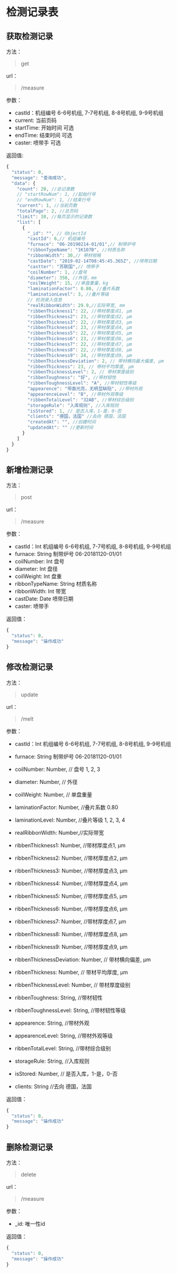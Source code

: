 # 检测记录表

## 获取检测记录

方法：

> get 

url：

> /measure

参数：

- castId：机组编号 6-6号机组, 7-7号机组, 8-8号机组, 9-9号机组
- current: 当前页码
- startTime: 开始时间 可选
- endTime: 结束时间 可选 
- caster: 喷带手 可选

返回值:

```js
{
  "status": 0,
  "message": "查询成功",
  "data": {
    "count": 20, //总记录数
    // "startRowNum": 1, //起始行号
    // "endRowNum": 1, //结束行号
    "current": 1, //当前页数
    "totalPage": 2, //总页码
    "limit": 10, //每页显示的记录数
    "list": [
      {
        "_id": "", // ObjectId
        "castId": 6,// 机组编号
        "furnace": "06-20190214-01/01",// 制带炉号 
        "ribbonTypeName": "1K107B", //材质名称
        "ribbonWidth": 30,// 带材规格
        "castDate": "2019-02-14T08:45:45.365Z", //喷带日期
        "castter": "苏联国",// 喷带手
        "coilNumber": 1, //盘号
        "diameter": 350, //外径，mm
        "coilWeight": 15, //单盘重量，kg
        "laminationFactor": 0.80, //叠片系数
        "laminationLevel": 3, //叠片等级
        // 检测录入信息
        "realRibbonWidth": 29.9,//实际带宽, mm
        "ribbenThickness1": 22, //带材厚度点1, μm
        "ribbenThickness2": 23, //带材厚度点2, μm
        "ribbenThickness3": 22, //带材厚度点3, μm
        "ribbenThickness4": 23, //带材厚度点4, μm
        "ribbenThickness5": 22, //带材厚度点5, μm
        "ribbenThickness6": 23, //带材厚度点6, μm
        "ribbenThickness7": 22, //带材厚度点7, μm
        "ribbenThickness8": 22, //带材厚度点8, μm
        "ribbenThickness9": 24, //带材厚度点9, μm
        "ribbenThicknessDeviation": 2, // 带材横向最大偏差, μm
        "ribbenThickness": 23, // 带材平均厚度, μm
        "ribbenThicknessLevel": 2, // 带材厚度级别
        "ribbenToughness": "好", //带材韧性
        "ribbenToughnessLevel": "A", //带材韧性等级
        "appearence": "带面光亮，无明显缺陷", //带材外观
        "appearenceLevel": "B", //带材外观等级
        "ribbenTotalLevel": "32AB", //带材综合级别
        "storageRule": "入库规则", //入库规则
        "isStored": 1, // 是否入库，1-是，0-否
        "clients": "德国，法国" //去向 德国，法国
        "createdAt": "", //创建时间
        "updatedAt": "" //更新时间
      }
    ]
  }
}
```

## 新增检测记录

方法：

> post

url：

> /measure

参数：
- castId：Int 机组编号 6-6号机组, 7-7号机组, 8-8号机组, 9-9号机组
- furnace: String 制带炉号 06-20181120-01/01
- coilNumber: Int 盘号
- diameter: Int 盘径
- coilWeight: Int 盘重
- ribbonTypeName: String 材质名称
- ribbonWidth: Int 带宽
- castDate: Date 喷带日期
- caster: 喷带手

返回值：

```js
{
  "status": 0,
  "message": "操作成功"
}
```

## 修改检测记录

方法：

> update

url：

> /melt

参数：
- castId：Int 机组编号 6-6号机组, 7-7号机组, 8-8号机组, 9-9号机组
- furnace: String 制带炉号 06-20181120-01/01
- coilNumber: Number, // 盘号 1, 2, 3
- diameter: Number, // 外径
- coilWeight: Number, // 单盘重量
- laminationFactor: Number, //叠片系数 0.80
- laminationLevel: Number, //叠片等级 1, 2, 3, 4

- realRibbonWidth: Number,//实际带宽
- ribbenThickness1: Number, //带材厚度点1, μm
- ribbenThickness2: Number, //带材厚度点2, μm
- ribbenThickness3: Number, //带材厚度点3, μm
- ribbenThickness4: Number, //带材厚度点4, μm
- ribbenThickness5: Number, //带材厚度点5, μm
- ribbenThickness6: Number, //带材厚度点6, μm
- ribbenThickness7: Number, //带材厚度点7, μm
- ribbenThickness8: Number, //带材厚度点8, μm
- ribbenThickness9: Number, //带材厚度点9, μm
- ribbenThicknessDeviation: Number, // 带材横向偏差, μm
- ribbenThickness: Number, // 带材平均厚度, μm
- ribbenThicknessLevel: Number, // 带材厚度级别
- ribbenToughness: String, //带材韧性
- ribbenToughnessLevel: String, //带材韧性等级
- appearence: String, //带材外观
- appearenceLevel: String, //带材外观等级
- ribbenTotalLevel: String, //带材综合级别
- storageRule: String, //入库规则
- isStored: Number, // 是否入库，1-是，0-否
- clients: String //去向 德国，法国

返回值：

```js
{
  "status": 0,
  "message": "操作成功"
}
```

## 删除检测记录

方法：

> delete

url：

> /measure

参数：

- _id: 唯一性id

返回值：

```js
{
  "status": 0,
  "message": "操作成功"
}
```